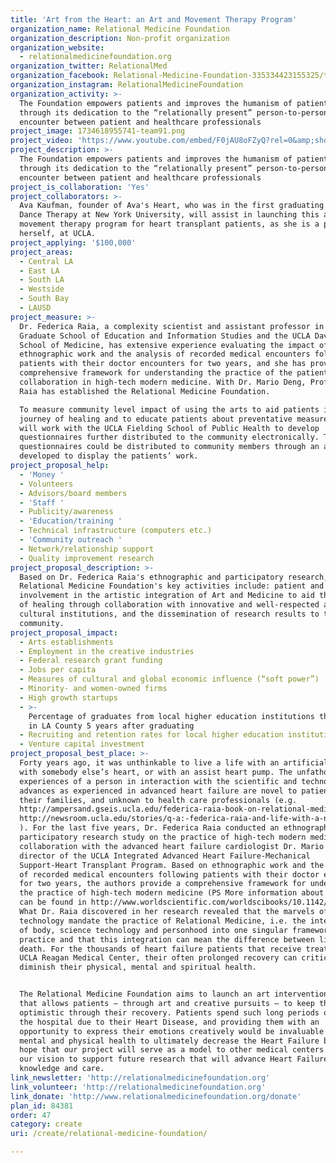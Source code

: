 ```yaml
---
title: 'Art from the Heart: an Art and Movement Therapy Program'
organization_name: Relational Medicine Foundation
organization_description: Non-profit organization
organization_website:
  - relationalmedicinefoundation.org
organization_twitter: RelationalMed
organization_facebook: Relational-Medicine-Foundation-335334423155325/timeline/
organization_instagram: RelationalMedicineFoundation
organization_activity: >-
  The Foundation empowers patients and improves the humanism of patient care
  through its dedication to the “relationally present” person-to-person
  encounter between patient and healthcare professionals
project_image: 1734618955741-team91.png
project_video: 'https://www.youtube.com/embed/F0jAU8oFZyQ?rel=0&amp;showinfo=0'
project_description: >-
  The Foundation empowers patients and improves the humanism of patient care
  through its dedication to the “relationally present” person-to-person
  encounter between patient and healthcare professionals
project_is_collaboration: 'Yes'
project_collaborators: >-
  Ava Kaufman, founder of Ava's Heart, who was in the first graduating class in
  Dance Therapy at New York University, will assist in launching this art and
  movement therapy program for heart transplant patients, as she is a patient
  herself, at UCLA.
project_applying: '$100,000'
project_areas:
  - Central LA
  - East LA
  - South LA
  - Westside
  - South Bay
  - LAUSD
project_measure: >-
  Dr. Federica Raia, a complexity scientist and assistant professor in the UCLA
  Graduate School of Education and Information Studies and the UCLA David Geffen
  School of Medicine, has extensive experience evaluating the impact of
  ethnographic work and the analysis of recorded medical encounters following
  patients with their doctor encounters for two years, and she has provided a
  comprehensive framework for understanding the practice of the patient-doctor
  collaboration in high-tech modern medicine. With Dr. Mario Deng, Professor
  Raia has established the Relational Medicine Foundation. 

  To measure community level impact of using the arts to aid patients in their
  journey of healing and to educate patients about preventative measures, we
  will work with the UCLA Fielding School of Public Health to develop
  questionnaires further distributed to the community electronically. The
  questionnaires could be distributed to community members through an app
  developed to display the patients’ work.
project_proposal_help:
  - 'Money '
  - Volunteers
  - Advisors/board members
  - 'Staff '
  - Publicity/awareness
  - 'Education/training '
  - Technical infrastructure (computers etc.)
  - 'Community outreach '
  - Network/relationship support
  - Quality improvement research
project_proposal_description: >-
  Based on Dr. Federica Raia's ethnographic and participatory research, the
  Relational Medicine Foundation's key activities include: patient and student
  involvement in the artistic integration of Art and Medicine to aid the process
  of healing through collaboration with innovative and well-respected arts and
  cultural institutions, and the dissemination of research results to the
  community.
project_proposal_impact:
  - Arts establishments
  - Employment in the creative industries
  - Federal research grant funding
  - Jobs per capita
  - Measures of cultural and global economic influence (“soft power”)
  - Minority- and women-owned firms
  - High growth startups
  - >-
    Percentage of graduates from local higher education institutions that remain
    in LA County 5 years after graduating
  - Recruiting and retention rates for local higher education institutions
  - Venture capital investment
project_proposal_best_place: >-
  Forty years ago, it was unthinkable to live a life with an artificial heart,
  with somebody else’s heart, or with an assist heart pump. The unfathomable
  experiences of a person in interaction with the scientific and technological
  advances as experienced in advanced heart failure are novel to patients and
  their families, and unknown to health care professionals (e.g.
  http://ampersand.gseis.ucla.edu/federica-raia-book-on-relational-medicine-reveals-doctor-patient-collaboration-2/;
  http://newsroom.ucla.edu/stories/q-a:-federica-raia-and-life-with-a-new-heart
  ). For the last five years, Dr. Federica Raia conducted an ethnographic and
  participatory research study on the practice of high-tech modern medicine in
  collaboration with the advanced heart failure cardiologist Dr. Mario Deng,
  director of the UCLA Integrated Advanced Heart Failure-Mechanical
  Support-Heart Transplant Program. Based on ethnographic work and the analysis
  of recorded medical encounters following patients with their doctor encounters
  for two years, the authors provide a comprehensive framework for understanding
  the practice of high-tech modern medicine (PS More information about this book
  can be found in http://www.worldscientific.com/worldscibooks/10.1142/9065).
  What Dr. Raia discovered in her research revealed that the marvels of
  technology mandate the practice of Relational Medicine, i.e. the integration
  of body, science technology and personhood into one singular framework of
  practice and that this integration can mean the difference between life and
  death. For the thousands of heart failure patients that receive treatment at
  UCLA Reagan Medical Center, their often prolonged recovery can critically
  diminish their physical, mental and spiritual health.


  The Relational Medicine Foundation aims to launch an art intervention program
  that allows patients – through art and creative pursuits – to keep them
  optimistic through their recovery. Patients spend such long periods of time in
  the hospital due to their Heart Disease, and providing them with an
  opportunity to express their emotions creatively would be invaluable to their
  mental and physical health to ultimately decrease the Heart Failure burden. We
  hope that our project will serve as a model to other medical centers. It is in
  our vision to support future research that will advance Heart Failure
  knowledge and care.
link_newsletter: 'http://relationalmedicinefoundation.org'
link_volunteer: 'http://relationalmedicinefoundation.org'
link_donate: 'http://www.relationalmedicinefoundation.org/donate'
plan_id: 84381
order: 47
category: create
uri: /create/relational-medicine-foundation/

---
```

